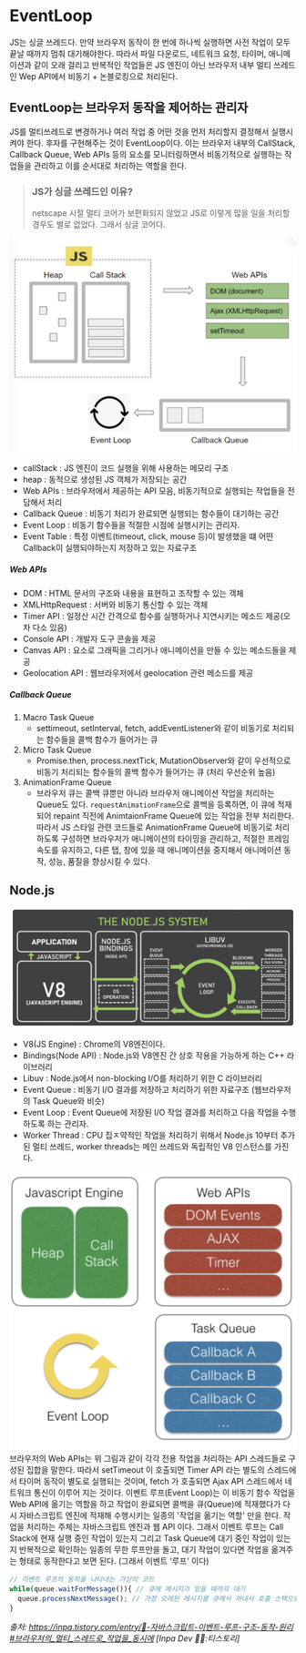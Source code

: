 # EventLoop
JS는 싱글 쓰레드다. 만약 브라우저 동작이 한 번에 하나씩 실행하면 사전 작업이 모두 끝날 때까지 멈춰 대기해야한다.
따라서 파일 다운로드, 네트워크 요청, 타이머, 애니메이션과 같이 오래 걸리고 반복적인 작업들은 JS 엔진이 아닌 브라우저 내부 멀티 쓰레드인 Wep API에서 비동기 + 논블로킹으로 처리된다. 


## EventLoop는 브라우저 동작을 제어하는 관리자
JS를 멀티쓰레드로 변경하거나 여러 작업 중 어떤 것을 먼저 처리할지 결정해서 실행시켜야 한다.
후자를 구현해주는 것이 EventLoop이다. 이는 브라우저 내부의 CallStack, Callback Queue, Web APIs 등의 요소를 모니터링하면서 비동기적으로 실행하는 작업들을
관리하고 이를 순서대로 처리하는 역할을 한다. 

>
> ### JS가 싱글 쓰레드인 이유?
> netscape 시절 멀티 코어가 보편화되지 않었고 JS로 이렇게 많을 일을 처리할 경우도 별로 없었다. 그래서 싱글 코어다. 
>

![](img/eventLoop.png)

- callStack : JS 엔진이 코드 실행을 위해 사용하는 메모리 구조
- heap : 동적으로 생성된 JS 객체가 저장되는 공간
- Web APIs : 브라우저에서 제공하는 API 모음, 비동기적으로 실행되는 작업들을 전담해서 처리
- Callback Queue : 비동기 처리가 완료되면 실행되는 함수들이 대기하는 공간
- Event Loop : 비동기 함수들을 적절한 시점에 실행시키는 관리자.
- Event Table : 특정 이벤트(timeout, click, mouse 등)이 발생했을 떄 어떤 Callback이 실행되야하는지 저장하고 있는 자료구조

##### Web APIs
- DOM : HTML 문서의 구조와 내용을 표현하고 조작할 수 있는 객체
- XMLHttpRequest : 서버와 비동기 통신할 수 있는 객체
- Timer API : 일정산 시간 간격으로 함수를 실행하거나 지연시키는 메소드 제공(오차 다소 있음)
- Console API : 개발자 도구 콘솔을 제공
- Canvas API : <canvas> 요소로 그래픽을 그리거나 애니메이션을 만들 수 있는 메소드들을 제공
- Geolocation API : 웹브라우저에서 geolocation 관련 메소드를 제공

##### Callback Queue
1. Macro Task Queue
    - settimeout, setInterval, fetch, addEventListener와 같이 비동기로 처리되는 함수들을 콜백 함수가 들어가는 큐
2. Micro Task Queue
    - Promise.then, process.nextTick, MutationObserver와 같이 우선적으로 비동기 처리되는 함수들의 콜백 함수가 들어가는 큐 (처리 우선순위 높음)
3. AnimationFrame Queue
    - 브라우저 큐는 콜백 큐뿐만 아니라 브라우저 애니메이션 작업을 처리하는 Queue도 있다. `requestAnimationFrame`으로 콜백을 등록하면, 이 큐에 적재되어 repaint
   직전에 AnimtaionFrame Queue에 있는 작업을 전부 처리한다. 따라서 JS 스타일 관련 코드들로 AnimationFrame Queue에 비동기로 처리하도록 구성하면 브라우저가 애니메이션의 타이밍을
   관리하고, 적절한 프레임 속도를 유지하고, 다른 탭, 창에 있을 때 애니메이션을 중지해서 애니메이션 동작, 성능, 품질을 향상시킬 수 있다.

## Node.js
![](img/nodejs.png)

- V8(JS Engine) : Chrome의 V8엔진이다.
- Bindings(Node API) : Node.js와 V8엔진 간 상호 작용을 가능하게 하는 C++ 라이브러리
- Libuv : Node.js에서 non-blocking I/O를 처리하기 위한 C 라이브러리
- Event Queue : 비동기 I/O 결과를 저장하고 처리하기 위한 자료구조 (웹브라우저의 Task Queue와 비슷)
- Event Loop : Event Queue에 저장된 I/O 작업 결과를 처리하고 다음 작업을 수행하도록 하는 관리자.
- Worker Thread : CPU 집ㅈ약적인 작업을 처리하기 위해서 Node.js 10부터 추가된 멀티 쓰레드, worker threads는 메인 쓰레드와 독립적인 V8 인스턴스를 가진다.

![](img/eventLoop2.png)
브라우저의 Web APIs는 위 그림과 같이 각각 전용 작업을 처리하는 API 스레드들로 구성된 집합을 말한다. 따라서 setTimeout 이 호출되면 Timer API 라는 별도의 스레드에서 타이머 동작이 별도로 실행되는 것이며, fetch 가 호출되면 Ajax API 스레드에서 네트워크 통신이 이루어 지는 것이다.
이벤트 루프(Event Loop)는 이 비동기 함수 작업을 Web API에 옮기는 역할을 하고 작업이 완료되면 콜백을 큐(Queue)에 적재했다가 다시 자바스크립트 엔진에 적재해 수행시키는 일종의 '작업을 옮기는 역할' 만을 한다. 작업을 처리하는 주체는 자바스크립트 엔진과 웹 API 이다. 그래서 이벤트 루프는 Call Stack에 현재 실행 중인 작업이 있는지 그리고 Task Queue에 대기 중인 작업이 있는지 반복적으로 확인하는 일종의 무한 루프만을 돌고, 대기 작업이 있다면 작업을 옮겨주는 형태로 동작한다고 보면 된다. (그래서 이벤트 '루프' 이다)

```javascript
// 이벤트 루프의 동작을 나타내는 가상의 코드
while(queue.waitForMessage()){ // 큐에 메시지가 있을 때까지 대기
  queue.processNextMessage(); // 가장 오래된 메시지를 큐에서 꺼내서 호출 스택으로 옮김
}
```

<cite>출처: https://inpa.tistory.com/entry/🔄-자바스크립트-이벤트-루프-구조-동작-원리#브라우저의_멀티_스레드로_작업을_동시에 [Inpa Dev 👨‍💻:티스토리]</cite>
